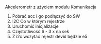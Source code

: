 
Akcelerometr z użyciem modułu 
Komunikacja 

1. Pobrać acc i go podłączyć do SW
2. I2C Co w którym rejestrze
3. Uruchomić inicjalizacje 
4. Częstotliwość 6 - 3 x na sek
5. Z i2c wczytać rejestr devid będzie e5